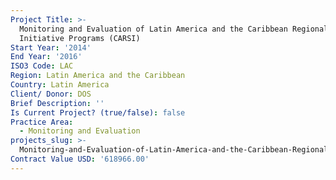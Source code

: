 ```yaml
---
Project Title: >-
  Monitoring and Evaluation of Latin America and the Caribbean Regional Security
  Initiative Programs (CARSI)
Start Year: '2014'
End Year: '2016'
ISO3 Code: LAC
Region: Latin America and the Caribbean
Country: Latin America
Client/ Donor: DOS
Brief Description: ''
Is Current Project? (true/false): false
Practice Area:
  - Monitoring and Evaluation
projects_slug: >-
  Monitoring-and-Evaluation-of-Latin-America-and-the-Caribbean-Regional-Security-Initiative-Programs-(CARSI)
Contract Value USD: '618966.00'
---
```

